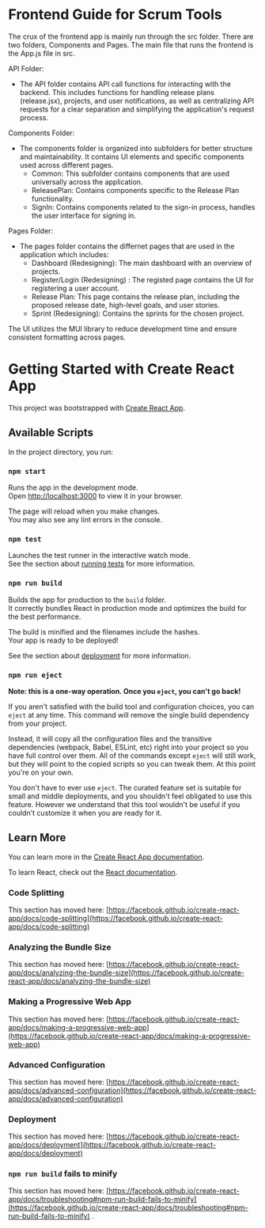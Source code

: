 # Frontend Guide for Scrum Tools

The crux of the frontend app is mainly run through the src folder. There are two folders, Components and Pages. The main file that runs the frontend is the App.js file in src. 

API Folder:
- The API folder contains API call functions for interacting with the backend. This includes functions for handling release plans (release.jsx), projects, and user notifications, as well as centralizing API requests for a clear separation and simplifying the application's request process.

Components Folder:
- The components folder is organized into subfolders for better structure and maintainability. It contains UI elements and specific components used across different pages.
    - Common: This subfolder contains components that are used universally across the application.
    - ReleasePlan: Contains components specific to the Release Plan functionality.
    - SignIn: Contains components related to the sign-in process, handles the user interface for signing in.

Pages Folder:
- The pages folder contains the differnet pages that are used in the application which includes:
    - Dashboard (Redesigning): The main dashboard with an overview of projects.
    - Register/Login (Redesigning) : The registed page contains the UI for registering a user account. 
    - Release Plan: This page contains the release plan, including the proposed release date, high-level goals, and user stories.
    - Sprint (Redesigning): Contains the sprints for the chosen project.

The UI utilizes the MUI library to reduce development time and ensure consistent formatting across pages.

# Getting Started with Create React App

This project was bootstrapped with [Create React App](https://github.com/facebook/create-react-app).

## Available Scripts

In the project directory, you run:

### `npm start`

Runs the app in the development mode.\
Open [http://localhost:3000](http://localhost:3000) to view it in your browser.

The page will reload when you make changes.\
You may also see any lint errors in the console.

### `npm test`

Launches the test runner in the interactive watch mode.\
See the section about [running tests](https://facebook.github.io/create-react-app/docs/running-tests) for more information.

### `npm run build`

Builds the app for production to the `build` folder.\
It correctly bundles React in production mode and optimizes the build for the best performance.

The build is minified and the filenames include the hashes.\
Your app is ready to be deployed!

See the section about [deployment](https://facebook.github.io/create-react-app/docs/deployment) for more information.

### `npm run eject`

**Note: this is a one-way operation. Once you `eject`, you can't go back!**

If you aren't satisfied with the build tool and configuration choices, you can `eject` at any time. This command will remove the single build dependency from your project.

Instead, it will copy all the configuration files and the transitive dependencies (webpack, Babel, ESLint, etc) right into your project so you have full control over them. All of the commands except `eject` will still work, but they will point to the copied scripts so you can tweak them. At this point you're on your own.

You don't have to ever use `eject`. The curated feature set is suitable for small and middle deployments, and you shouldn't feel obligated to use this feature. However we understand that this tool wouldn't be useful if you couldn't customize it when you are ready for it.

## Learn More

You can learn more in the [Create React App documentation](https://facebook.github.io/create-react-app/docs/getting-started).

To learn React, check out the [React documentation](https://reactjs.org/).

### Code Splitting

This section has moved here: [https://facebook.github.io/create-react-app/docs/code-splitting](https://facebook.github.io/create-react-app/docs/code-splitting)

### Analyzing the Bundle Size

This section has moved here: [https://facebook.github.io/create-react-app/docs/analyzing-the-bundle-size](https://facebook.github.io/create-react-app/docs/analyzing-the-bundle-size)

### Making a Progressive Web App

This section has moved here: [https://facebook.github.io/create-react-app/docs/making-a-progressive-web-app](https://facebook.github.io/create-react-app/docs/making-a-progressive-web-app)

### Advanced Configuration

This section has moved here: [https://facebook.github.io/create-react-app/docs/advanced-configuration](https://facebook.github.io/create-react-app/docs/advanced-configuration)

### Deployment

This section has moved here: [https://facebook.github.io/create-react-app/docs/deployment](https://facebook.github.io/create-react-app/docs/deployment)

### `npm run build` fails to minify

This section has moved here: [https://facebook.github.io/create-react-app/docs/troubleshooting#npm-run-build-fails-to-minify](https://facebook.github.io/create-react-app/docs/troubleshooting#npm-run-build-fails-to-minify)    .
